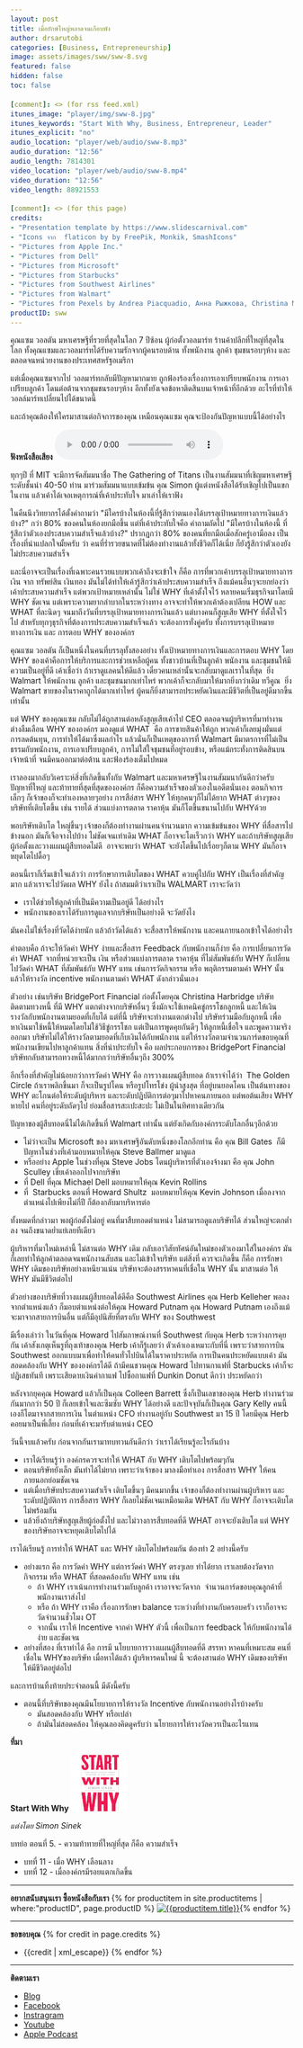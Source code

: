 ```yaml
---
layout: post
title: เมื่อยักษ์ใหญ่พลาดจนเกือบพัง
author: drsarutobi
categories: [Business, Entrepreneurship]
image: assets/images/sww/sww-8.svg
featured: false
hidden: false
toc: false

[comment]: <> (for rss feed.xml)
itunes_image: "player/img/sww-8.jpg"
itunes_keywords: "Start With Why, Business, Entrepreneur, Leader"
itunes_explicit: "no"
audio_location: "player/web/audio/sww-8.mp3"
audio_duration: "12:56"
audio_length: 7814301
video_location: "player/web/audio/sww-8.mp4"
video_duration: "12:56"
video_length: 88921553

[comment]: <> (for this page)
credits:
- "Presentation template by https://www.slidescarnival.com"
- "Icons จาก  flaticon by by FreePik, Monkik, SmashIcons"
- "Pictures from Apple Inc."
- "Pictures from Dell"
- "Pictures from Microsoft"
- "Pictures from Starbucks"
- "Pictures from Southwest Airlines"
- "Pictures from Walmart"
- "Pictures from Pexels by Andrea Piacquadio, Анна Рыжкова, Christina Morillo, fauxels, ICSA, Ketut Subiyanto, Luca Nardone, Mihai Vlasceanu, Pixabay, Ketut Subiyanto, Sora Shimazaki, ThisIsEngineering"
productID: sww
---
```

คุณแซม วอลตัน มหาเศรษฐีที่รวยที่สุดในโลก 7 ปีซ้อน ผู้ก่อตั้งวอลมาร์ท ร้านค้าปลีกที่ใหญ่ที่สุดในโลก 
ทั้งคุณแซมและวอลมาร์ทได้รับความรักจากผู้คนรอบด้าน 
ทั้งพนักงาน ลูกค้า ชุมชนรอบๆห้าง และตลอดจนหน่วยงานของประเทศสหรัฐอเมริกา  

แต่เมื่อคุณแซมจากไป วอลมาร์ทกลับมีปัญหามากมาย
ถูกฟ้องร้องเรื่องการเอาเปรียบพนักงาน การเอาเปรียบลูกค้า 
โดนต่อต้านจากชุมชนรอบๆห้าง อีกทั้งยังเจอข้อหาติดสินบนเจ้าหน้าที่อีกด้วย 
อะไรที่ทำให้วอลล์มาร์ทเปลี่ยนไปได้ขนาดนี้

และถ้าคุณต้องให้ใครมาสานต่อกิจการของคุณ เหมือนคุณแซม 
คุณจะป้องกันปัญหาแบบนี้ได้อย่างไร 

**ฟังหนังสือเสียง**
<audio controls>
  <source src="/{{page.audio_location}}" type="audio/mpeg">
Your browser does not support the audio element.
</audio>

ทุกๆปี ที่ MIT จะมีการจัดสัมมนาชื่อ The Gathering of Titans 
เป็นงานสัมมนาที่เชิญมหาเศรษฐีระดับชั้นนำ 40-50 ท่าน มาร่วมสัมมนาแบบเข้มข้น
คุณ Simon ผู้แต่งหนังสือได้รับเชิญไปเป็นแขกในงาน 
แล้วเค้าได้เจอเหตุการณ์ที่เค้าประทับใจ มาเล่าให้เราฟัง

ในคืนนึงวิทยากรได้ตั้งคำถามว่า 
"มีใครบ้างในห้องนี้ที่รู้สึกว่าตนเองได้บรรลุเป้าหมายทางการเงินแล้วบ้าง?"
กว่า 80% ของคนในห้องยกมือขึ้น
แต่ที่เค้าประทับใจคือ คำถามถัดไป
"มีใครบ้างในห้องนี้ ที่รู้สึกว่าตัวเองประสบความสำเร็จแล้วบ้าง?"
ปรากฏกว่า 80% ของคนที่ยกมือเมื่อสักครู่เอามือลง
เป็นเรื่องที่น่าแปลกใจมั้ยครับ ว่า 
คนที่ร่ำรวยขนาดที่ไม่ต้องทำงานแล้วทั้งชีวิตก็ได้เนี่ย
ก็ยังรู้สึกว่าตัวเองยังไม่ประสบความสำเร็จ

และนี่อาจจะเป็นเรื่องที่เฉพาะคนรวยแบบพวกเค้าถึงจะเข้าใจ ก็คือ
การที่พวกเค้าบรรลุเป้าหมายทางการเงิน จาก ทรัพย์สิน เงินทอง
มันไม่ได้ทำให้เค้ารู้สึกว่าเค้าประสบความสำเร็จ
ถึงแม้คนอื่นๆจะยกย่องว่าเค้าประสบความสำเร็จ
แต่พวกเป้าหมายเหล่านั้น ไม่ใช่ WHY ที่เค้าตั้งใจไว้
หลายคนเริ่มธุรกิจมาโดยมี WHY ชัดเจน
แต่เพราะความยากลำบากในระหว่างทาง 
อาจจะทำให้พวกเค้าต้องเปลียน HOW และ WHAT ที่ละนิดๆ
จนมาถึงวันที่บรรลุเป้าหมายทางการเงินแล้ว
แต่บางคนก็สูญเสีย WHY ที่ตั้งใจไว้ไป
สำหรับทุกๆธุรกิจที่ต้องการประสบความสำเร็จแล้ว 
จะต้องการทั่งคู่ครับ ทั้งการบรรลุเป้าหมายทางการเงิน และ การตอบ WHY ขององค์กร

คุณแซม วอลตัน ก็เป็นหนึ่งในคนที่บรรลุทั้งสองอย่าง ทั้งเป้าหมายทางการเงินและการตอบ WHY 
โดย WHY ของเค้าคือการให้บริการและการช่วยเหลือผู้คน 
ทั้งชาวบ้านที่เป็นลูกค้า พนักงาน และชุมชนให้มีความเป็นอยู่ที่ดี
เค้าเชื่อว่า  ถ้าเราดูแลคนให้ดีแล้ว  เดี๋ยวคนเหล่านั้นจะกลับมาดูแลเราในที่สุด 
ยิ่ง Walmart ให้พนักงาน ลูกค้า และชุมชนมากเท่าไหร่ พวกเค้าก็จะกลับมาให้มากยิ่งกว่าเดิม ทวีคูณ 
ยิ่ง Walmart ขายของในราคาถูกได้มากเท่าไหร่  ผู้คนก็ยิ่งสามารถประหยัดเงินและมีชีวิตที่เป็นอยู่ดีมากขึ้นเท่านั้น

แต่ WHY ของคุณแซม กลับไม่ได้ถูกสานต่อหลังสูญเสียเค้าไป
CEO ตลอดจนผู้บริหารที่มาทำงาน ต่างลืมเลือน WHY ขององค์กร
มองดูแต่ WHAT  คือ การขายสินค้าให้ถูก 
พวกเค้าก็เลยมุ่งมั่นแต่ การลดต้นทุน, การทำให้ได้มาซึ่งผลกำไร
แล้วนั่นก็เป็นเหตุของการที่ Walmart
มีมาตรการที่ไม่เป็นธรรมกับพนักงาน, การเอาเปรียบลูกค้า, 
การไม่ใส่ใจชุมชนที่อยู่รอบข้าง, หรือแม้กระทั่งการติดสินบนเจ้าหน้าที่
จนมีคนออกมาต่อต้าน และฟ้องร้องเต็มไปหมด

เราลองมากลับวิเคราะห์สิ่งที่เกิดขึ้นทั้งกับ Walmart และมหาเศรษฐีในงานสัมมนากันดีกว่าครับ
ปัญหาที่ใหญ่ และท้าทายที่สุดที่สุดขององค์กร ก็คือความสำเร็จของตัวเองในอดีตนั่นเอง
ตอนกิจการเล็กๆ ก็เจ้าของก็จะทำเองหลายๆอย่าง  การสือ่สาร WHY ให้ทุกคนๆก็ไม่ได้ยาก
WHAT ต่างๆของบริษัทที่เติบโตขึ้น เช่น รายได้ ส่วนแบ่งการตลาด ราคาหุ้น มันก็โตขึ้นขนานไปกับ WHYด้วย

พอบริษัทเติบโต ใหญ่ขึ้นๆ เจ้าของก็ต้องทำงานผ่านคนจำนวนมาก
ความเข้มข้นของ WHY ที่สื่อสารไปข้างนอก มันก็เจือจางไปบ้าง ไม่ชัดเจนเท่าเดิม 
WHAT ก็อาจจะโตเร็วกว่า WHY
และถ้าบริษัทสูญเสียผู้ก่อตั้งและวางแผนผู้สืบทอดไม่ดี 
อาจจะพบว่า WHAT จะยังโตขึ้นไปเรื่อยๆก็ตาม
WHY มันก็อาจหยุดโตไปดื้อๆ

ตอนนี้เราก็เริ่มเข้าใจแล้วว่า
การรักษาการเติบโตของ WHAT ควบคู่ไปกับ WHY เป็นเรื่องที่สำคัญมาก
แล้วเราจะไปวัดผล WHY ยังไง
ถ้าสมมติว่าเราเป็น WALMART เราจะวัดว่า 
- เราได้ช่วยให้ลูกค้าที่เป็นมีความเป็นอยู่ดี ได้อย่างไร
- พนักงานของเราได้รับการดูแลจากบริษัทเป็นอย่างดี จะวัดยังไง

มันคงไม่ใช่เรื่องที่วัดได้ง่ายนัก แล้วถ้าวัดได้แล้ว
จะสื่อสารให้พนักงาน และคนภายนอกเข้าใจได้อย่างไร

คำตอบคือ ถ้าจะให้วัดค่า WHY ง่ายและสื่อสาร Feedback กับพนักงานก็ง่าย 
คือ การเปลี่ยนการวัดค่า WHAT จากที่หน่วยจะเป็น เงิน หรือส่วนแบ่งการตลาด ราคาหุ้น ที่ไม่สัมพันธ์กับ WHY 
ก็เปลี่ยนไปวัดค่า WHAT ที่สัมพันธ์กับ WHY แทน เช่นการวัดกิจกรรม หรือ พฤติกรรมตามค่า WHY นั้น
แล้วให้รางวัล incentive พนักงานตามค่า WHAT ดังกล่าวนั่นเอง

ตัวอย่าง เช่นบริษัท BridgePort Financial ก่อตั้งโดยคุณ Christina Harbridge 
บริษัทติดตามทวงหนี้ ที่มี WHY แตกต่างจากบริษัทอื่นๆ
ซึ่งมักจะใช้เทคนิคขู่กรรโชกลูกหนี้
และให้เงินรางวัลกับพนักงานตามยอดที่เก็บได้
แต่ที่นี้ บริษัทจะทำงานแตกต่างไป
บริษัทร่วมมือกับลูกหนี้ เพื่อหาเงินมาใช้หนี้ให้หมดโดยไม่ใช้วิธีขู่กรรโชก
แต่เป็นการพูดคุยกันดีๆ ให้ลูกหนี้เชื่อใจ และพูดความจริงออกมา
บริษัทไม่ได้ให้รางวัลตามยอดที่เก็บเงินได้กับพนักงาน
แต่ให้รางวัลตามจำนวนการ์ดขอบคุณที่พนักงานเขียนไปหาลูกค้าแทน
สิ่งที่น่าประทับใจ คือ ผลประกอบการของ BridgePort Financial
บริษัทกลับสามารถทวงหนี้ได้มากกว่าบริษัทอื่นๆถึง 300%

อีกเรื่องที่สำคัญไม่น้อยกว่าการวัดค่า WHY คือ
การวางแผนผู้สืบทอด
ถ้าเราจำได้ว่า  The Golden Circle ถ้าเราพลิกขึ้นมา ก็จะเป็นรูปโคน หรือรูปโทรโข่ง
ผู้นำสูงสุด ที่อยู่บนยอดโคน เป็นต้นทางของ WHY 
ตะโกนต่อให้ระดับผู้บริหาร และระดับปฏิบัติการต่อๆมาไปหาคนภายนอก
แต่พอต้นเสียง WHY หายไป  คนที่อยู่ระดับถัดๆไป ย่อมสื่อสารสะเปะสะปะ ไม่เป็นในทิศทางเดียวกัน

ปัญหาของผู้สืบทอดนี่ไม่ได้เกิดขึ้นที่ Walmart เท่านั้น 
แต่ยังเกิดกับองค์กรระดับโลกอื่นๆอีกด้วย
- ไม่ว่าจะเป็น Microsoft ของ มหาเศรษฐีอันดับหนึ่งของโลกอีกท่าน คือ คุณ Bill Gates 
ก็มีปัญหาในช่วงที่เค้ามอบหมายให้คุณ Steve Ballmer มาดูแล
- หรืออย่าง Apple ในช่วงที่คุณ Steve Jobs โดนผู้บริหารที่ตัวเองจ้างมา คือ คุณ John Sculley เขี่ยเค้าออกไปจากบริษัท
- ที่ Dell ที่คุณ Michael Dell มอบหมายให้คุณ Kevin Rollins
- ที่  Starbucks ตอนที่ Howard Shultz  มอบหมายให้คุณ Kevin Johnson 
เมื่อลงจากตำแหน่งไปเพียงไม่กี่ปี ก็ต้องกลับมาบริหารต่อ

ทั้งหมดที่กล่าวมา พอผู้ก่อตั้งไม่อยู่ คนที่มาสืบทอดตำแหน่ง ไม่สามารถดูแลบริษัทได้ 
ส่วนใหญ่จะตกต่ำลง จนถึงขนาดย่ำแย่เลยทีเดียว

ผู้บริหารที่มาใหม่เหล่านี้ ไม่สานต่อ WHY เดิม 
กลับเอาวิสัยทัศน์อันใหม่ของตัวเองมาใส่ในองค์กร 
มันก็เลยทำให้ลูกค้าตลอดจนพนักงานสับสน และไม่เข้าใจบริษัท
แต่สิ่งที่ ควรจะเกิดขึ้น ก็คือ  การรักษา WHY เดิมของบริษัทอย่างเหนียวแน่น
บริษัทจะต้องสรรหาคนที่เชื่อใน WHY นั้น มาสานต่อ ให้ WHY มันมีชีวิตต่อไป

ตัวอย่างของบริษัทที่วางแผนผู้สืบทอดได้ดีคือ Southwest Airlines
คุณ Herb Kelleher พอลงจากตำแหน่งแล้ว 
ก็มอบตำแหน่งต่อให้คุณ Howard Putnam
คุณ Howard Putnam เองถึงแม้จะมาจากสายการบินอื่น
แต่ก็มีอุปนิสัยที่ตรงกับ WHY ของ Southwest

มีเรื่องเล่าว่า ในวันที่คุณ Howard ไปสัมภาษณ์งานที่ Southwest กับคุณ Herb 
ระหว่างการคุยกัน เค้าสังเกตุเห็นรูที่ถุงเท้าของคุณ Herb
เค้าก็รู้เลยว่า ตัวเค้าเองเหมาะกับที่นี่
เพราะว่าสายการบิน Southwest ออกแบบมาเพื่อทำให้คนทั่วไปบินได้ในราคาประหยัด
การเป็นคนประหยัดแบบเค้า มันสอดคล้องกับ WHY ขององค์กรได้ดี
ถ้ามีคนชวนคุณ Howard ไปทานกาแฟที่ Starbucks 
เค้าก็จะปฏิเสธทันที เพราะเสียดายเงินค่ากาแฟ 
ไปซื้อกาแฟที่ Dunkin Donut ดีกว่า ประหยัดกว่า 

หลังจากยุคคุณ Howard แล้วก็เป็นคุณ Colleen Barrett 
ซึ่งก็เป็นเลขาของคุณ Herb ทำงานร่วมกันมากกว่า 50 ปี ก็เลยเข้าใจและซึมซับ WHY ได้อย่างดี
และปัจจุบันก็เป็นคุณ Gary Kelly 
คนนี้เองก็โตมาจากสายการเงิน ในตำแหน่ง CFO 
ทำงานอยู่กับ Southwest มา 15 ปี 
โดยมีคุณ Herb คอยมาเป็นพี่เลี้ยง ก่อนที่เค้าจะมารับตำแหน่ง CEO

วันนี้จบแล้วครับ ก่อนจากกันเรามาทบทวนกันดีกว่า ว่าเราได้เรียนรู้อะไรกันบ้าง
- เราได้เรียนรู้ว่า องค์กรควรจะทำให้ WHAT กับ WHY เติบโตไปพร้อมๆกัน
- ตอนบริษัทยังเล็ก มันทำได้ไม่ยาก เพราะว่าเจ้าของ มาลงมือทำเอง การสื่อสาร WHY ให้คนภายนอกย่อมชัดเจน
- แต่เมื่อบริษัทประสบความสำเร็จ  เติบโตขึ้นๆ มีคนมากขึ้น
เจ้าของก็ต้องทำงานผ่านผู้บริหาร และระดับปฏิบัติการ 
การสื่อสาร WHY ก็เลยไม่ชัดเจนเหมือนเดิม  WHAT กับ WHY ก็อาจจะเติบโตไม่พร้อมกัน
- แล้วยิ่งถ้าบริษัทสูญเสียผู้ก่อตั้งไป และไม่วางการสืบทอดที่ดี 
WHAT อาจจะยังเติบโต แต่ WHY ของบริษัทอาจจะหยุดเติบโตไปได้

เราได้เรียนรู้ การทำให้ WHAT และ WHY เติบโตไปพร้อมกัน ต้องทำ 2 อย่างนี้ครับ
- อย่างแรก คือ การวัดค่า WHY แต่การวัดค่า WHY ตรงๆเลย ทำได้ยาก เราเลยต้องวัดจากกิจกรรม หรือ WHAT ที่สอดคล้องกับ WHY แทน เช่น 
	- ถ้า WHY เราเน้นการทำงานร่วมกับลูกค้า  เราอาจจะวัดจาก  จำนวนการ์ดขอบคุณลูกค้าที่พนักงานเราส่งไป 
	- หรือ ถ้า WHY เราคือ เรื่องการรักษา balance ระหว่างที่ทำงานกับครอบครัว เราก็อาจจะวัดจำนวนชั่วโมง OT
	- จากนั้น เราให้ Incentive จากค่า WHY ตัวนี้ เพื่อเป็นการ feedback ให้กับพนักงานได้ง่าย และชัดเจน
- อย่างที่สอง ที่เราทำได้ คือ การมี นโยบายการวางแผนผู้สืบทอดที่ดี สรรหา หาคนที่เหมาะสม คนที่เชื่อใน WHYของบริษัท
เมื่อหาได้แล้ว ผู้บริหารคนใหม่ นี้ จะต้องสานต่อ WHY เดิมของบริษัท ให้มีชีวิตอยู่ต่อไป

และการบ้านทิ้งท้ายประจำตอนนี้ มีดังนี้ครับ
- ตอนนี้ที่บริษัทของคุณมีนโยบายการให้รางวัล Incentive กับพนักงานอย่างไรบ้างครับ
	- มันสอดคล้องกับ WHY หรือเปล่า
	- ถ้ามันไม่สอดคล้อง ให้คุณลองคิดดูครับว่า นโยายการให้รางวัลควรเป็นอะไรแทน

**ที่มา**

**Start With Why** ![Start With Why](/assets/images/sww/book_eng.jpg)

*แต่งโดย Simon Sinek*

บทย่อ ตอนที่ 5. - ความท้าทายที่ใหญ่ที่สุด ก็คือ ความสำเร็จ
- บทที่ 11 - เมื่อ WHY เลือนลาง
- บทที่ 12 - เมื่อองค์กรมีรอยแตกเกิดขึ้น

---
**อยากสนับสนุนเรา ซื้อหนังสือกับเรา**
{% for productitem in site.productitems | where:"productID", page.productID %}
[![{{productitem.title}}](/{{productitem.image_path}})]({{productitem.link}}){% endfor %}

---
**ขอขอบคุณ**
{% for credit in page.credits %}
- {{credit | xml_escape}}
{% endfor %}

---
**ติดตามเรา**
- [Blog]({{site.url}})
- [Facebook](https://www.facebook.com/{{site.facebook}})
- [Instragram](https://www.instagram.com/{{site.instragram}})
- [Youtube](https://www.youtube.com/channel/{{site.youtube}})
- [Apple Podcast](https://podcasts.apple.com/th/podcast/{{site.apple_podcast}})